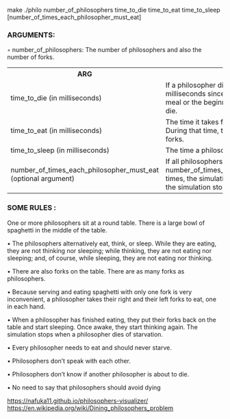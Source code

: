 make 
./philo number_of_philosophers time_to_die time_to_eat time_to_sleep [number_of_times_each_philosopher_must_eat]

<h3>ARGUMENTS:</h3>
<table>
<tr>
<th>ARG</th>
<th>DEF</th>
</tr>

<tr>
◦ number_of_philosophers: The number of philosophers and also the number of forks.
</tr>

<tr>
<td>time_to_die (in milliseconds)</td>
<td>If a philosopher didn’t start eating time_to_die milliseconds since the beginning of their last meal or the beginning of the simulation, they die.</td>
</tr>

<tr>
<td>time_to_eat (in milliseconds)</td>
<td>The time it takes for a philosopher to eat. During that time, they will need to hold two forks.</td>
</tr>

<tr>
<td>time_to_sleep (in milliseconds)</td> 
<td>The time a philosopher will spend sleeping.</td>
</tr>

<tr>
<td>number_of_times_each_philosopher_must_eat (optional argument)</td> 
<td>If all philosophers have eaten at least number_of_times_each_philosopher_must_eat times, the simulation stops. If not specified, the simulation stops when a philosopher dies.</td>
</tr>
</table>

<h3>SOME RULES :</h3>
One or more philosophers sit at a round table.
There is a large bowl of spaghetti in the middle of the table.

• The philosophers alternatively eat, think, or sleep.
While they are eating, they are not thinking nor sleeping;
while thinking, they are not eating nor sleeping;
and, of course, while sleeping, they are not eating nor thinking.

• There are also forks on the table. There are as many forks as philosophers.

• Because serving and eating spaghetti with only one fork is very inconvenient, a
philosopher takes their right and their left forks to eat, one in each hand.

• When a philosopher has finished eating, they put their forks back on the table and
start sleeping. Once awake, they start thinking again. The simulation stops when
a philosopher dies of starvation.

• Every philosopher needs to eat and should never starve.

• Philosophers don’t speak with each other.

• Philosophers don’t know if another philosopher is about to die.

• No need to say that philosophers should avoid dying

https://nafuka11.github.io/philosophers-visualizer/
https://en.wikipedia.org/wiki/Dining_philosophers_problem
